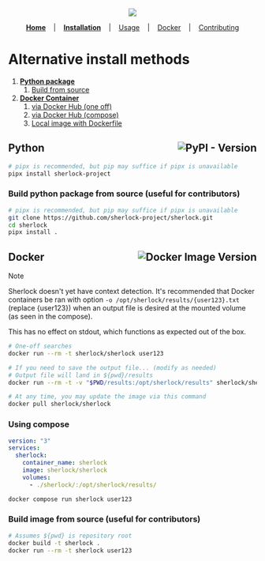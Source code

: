 <p align=center>
  <br>
  <a href="https://sherlock-project.github.io/" target="_blank"><img src="https://user-images.githubusercontent.com/27065646/53551960-ae4dff80-3b3a-11e9-9075-cef786c69364.png"/></a>
  <br>
</p>

<p align="center">
  <strong><a href="https://github.com/sherlock-project/sherlock">Home</a></strong>
  &nbsp;&nbsp;&nbsp;|&nbsp;&nbsp;&nbsp;
  <strong><a href="#">Installation</a></strong>
  &nbsp;&nbsp;&nbsp;|&nbsp;&nbsp;&nbsp;
  <a href="https://github.com/sherlock-project/sherlock#usage">Usage</a>
  &nbsp;&nbsp;&nbsp;|&nbsp;&nbsp;&nbsp;
  <a href="#docker">Docker</a>
  &nbsp;&nbsp;&nbsp;|&nbsp;&nbsp;&nbsp;
  <a href="https://github.com/sherlock-project/sherlock/docs/CONTRIBUTING.md">Contributing</a>
</p>



# Alternative install methods

1. __[Python package](#python)__
    1. [Build from source](#build-and-install-package-from-source)
1. __[Docker Container](#docker)__
    1. [via Docker Hub (one off)](#docker)
    1. [via Docker Hub (compose)](#using-compose)
    1. [Local image with Dockerfile](#build-image-from-source-alternative-to-docker-hub)

<h2>
Python
<a href="https://pypi.org/project/sherlock-project/"><img align="right" alt="PyPI - Version" src="https://img.shields.io/pypi/v/sherlock-project?style=for-the-badge&logo=PyPI&label=PyPI&color=darkgreen"></a>
</h2>

```bash
# pipx is recommended, but pip may suffice if pipx is unavailable
pipx install sherlock-project
```

### Build python package from source (useful for contributors)

```bash
# pipx is recommended, but pip may suffice if pipx is unavailable
git clone https://github.com/sherlock-project/sherlock.git
cd sherlock
pipx install .
```

<h2>
Docker
<a href="https://hub.docker.com/r/sherlock/sherlock"><img align="right" alt="Docker Image Version" src="https://img.shields.io/docker/v/sherlock/sherlock?sort=semver&style=for-the-badge&logo=docker&label=Docker&color=darkgreen"></a>
</h2>

> [!NOTE]
> Sherlock doesn't yet have context detection. It's recommended that Docker containers be ran with option `-o /opt/sherlock/results/{user123}.txt` (replace {user123}) when an output file is desired at the mounted volume (as seen in the compose).
>
> This has no effect on stdout, which functions as expected out of the box.

```bash
# One-off searches
docker run --rm -t sherlock/sherlock user123

# If you need to save the output file... (modify as needed)
# Output file will land in ${pwd}/results
docker run --rm -t -v "$PWD/results:/opt/sherlock/results" sherlock/sherlock -o /opt/sherlock/results/text.txt anuppoudel_01

```

```bash
# At any time, you may update the image via this command
docker pull sherlock/sherlock
```

### Using compose

```yml
version: "3"
services:
  sherlock:
    container_name: sherlock
    image: sherlock/sherlock
    volumes:
      - ./sherlock/:/opt/sherlock/results/
```

```bash
docker compose run sherlock user123
```

### Build image from source (useful for contributors)

```bash
# Assumes ${pwd} is repository root
docker build -t sherlock .
docker run --rm -t sherlock user123





